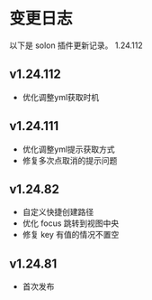 # 变更日志

以下是 solon 插件更新记录。
1.24.112
## v1.24.112
- 优化调整yml获取时机

## v1.24.111
- 优化调整yml提示获取方式
- 修复多次点取消的提示问题

## v1.24.82

- 自定义快捷创建路径
- 优化 focus 跳转到视图中央
- 修复 key 有值的情况不置空

## v1.24.81

- 首次发布
